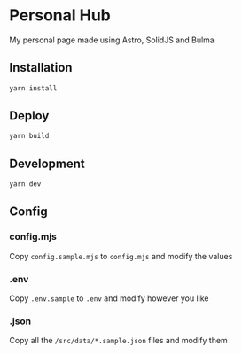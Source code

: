 # Personal Hub
My personal page made using Astro, SolidJS and Bulma

## Installation
```bash
yarn install
```

## Deploy
```bash
yarn build
```

## Development
```bash
yarn dev
```

## Config
### config.mjs
Copy `config.sample.mjs` to `config.mjs` and modify the values

### .env
Copy `.env.sample` to `.env` and modify however you like

### .json
Copy all the `/src/data/*.sample.json` files and modify them
